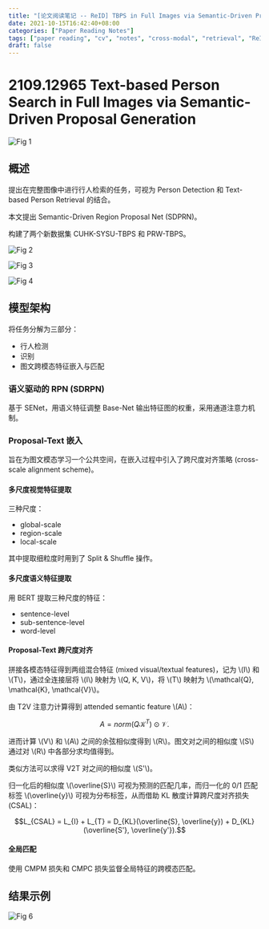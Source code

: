 ```yaml
---
title: "[论文阅读笔记 -- ReID] TBPS in Full Images via Semantic-Driven Proposal Generation (2021)"
date: 2021-10-15T16:42:40+08:00
categories: ["Paper Reading Notes"]
tags: ["paper reading", "cv", "notes", "cross-modal", "retrieval", "ReID"]
draft: false
---
```


# 2109.12965 Text-based Person Search in Full Images via Semantic-Driven Proposal Generation

![Fig 1](/images/2021/PRN105/1.png)

## 概述

提出在完整图像中进行行人检索的任务，可视为 Person Detection 和 Text-based Person Retrieval 的结合。  

本文提出 Semantic-Driven Region Proposal Net (SDPRN)。  

构建了两个新数据集 CUHK-SYSU-TBPS 和 PRW-TBPS。  

![Fig 2](/images/2021/PRN105/2.png)

![Fig 3](/images/2021/PRN105/3.png)

![Fig 4](/images/2021/PRN105/4.png)

## 模型架构

将任务分解为三部分：  
+ 行人检测
+ 识别
+ 图文跨模态特征嵌入与匹配

### 语义驱动的 RPN (SDRPN)

基于 SENet，用语义特征调整 Base-Net 输出特征图的权重，采用通道注意力机制。  

### Proposal-Text 嵌入

旨在为图文模态学习一个公共空间，在嵌入过程中引入了跨尺度对齐策略 (cross-scale alignment scheme)。  

#### 多尺度视觉特征提取

三种尺度：  
+ global-scale
+ region-scale
+ local-scale

其中提取细粒度时用到了 Split & Shuffle 操作。  

#### 多尺度语义特征提取

用 BERT 提取三种尺度的特征：  
+ sentence-level
+ sub-sentence-level
+ word-level

#### Proposal-Text 跨尺度对齐

拼接各模态特征得到两组混合特征 (mixed visual/textual features)，记为 \\(I\\) 和 \\(T\\)，通过全连接层将 \\(I\\) 映射为 \\(Q, K, V\\)，将 \\(T\\) 映射为 \\(\mathcal{Q}, \mathcal{K}, \mathcal{V}\\)。  

由 T2V 注意力计算得到 attended semantic feature \\(A\\)：  

$$A = norm(Q\mathcal{K}^{T}) \odot \mathcal{V}.$$  

进而计算 \\(V\\) 和 \\(A\\) 之间的余弦相似度得到 \\(R\\)。图文对之间的相似度 \\(S\\) 通过对 \\(R\\) 中各部分求均值得到。  

类似方法可以求得 V2T 对之间的相似度 \\(S'\\)。  

归一化后的相似度 \\(\overline{S}\\) 可视为预测的匹配几率，而归一化的 0/1 匹配标签 \\(\overline{y}\\) 可视为分布标签，从而借助 KL 散度计算跨尺度对齐损失 (CSAL)：  

$$L_{CSAL} = L_{I} + L_{T} = D_{KL}(\overline{S}, \overline{y}) + D_{KL}(\overline{S'}, \overline{y'}).$$  

#### 全局匹配

使用 CMPM 损失和 CMPC 损失监督全局特征的跨模态匹配。  

## 结果示例

![Fig 6](/images/2021/PRN105/6.png)
